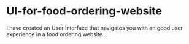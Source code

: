 # UI-for-food-ordering-website
I have created an User Interface that navigates you with an good user experience in a food ordering website...

